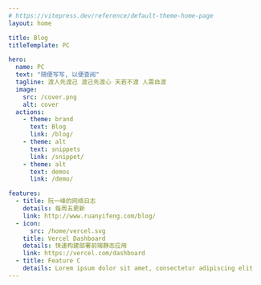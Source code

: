 ```yaml
---
# https://vitepress.dev/reference/default-theme-home-page
layout: home

title: Blog
titleTemplate: PC

hero:
  name: PC
  text: "随便写写, 以便查阅"
  tagline: 渡人先渡己 渡己先渡心 天若不渡 人需自渡
  image:
    src: /cover.png
    alt: cover
  actions:
    - theme: brand
      text: Blog
      link: /blog/
    - theme: alt
      text: snippets
      link: /snippet/
    - theme: alt
      text: demos
      link: /demo/

features:
  - title: 阮一峰的网络日志
    details: 每周五更新
    link: http://www.ruanyifeng.com/blog/
  - icon:
      src: /home/vercel.svg
    title: Vercel Dashboard
    details: 快速构建部署前端静态应用
    link: https://vercel.com/dashboard
  - title: Feature C
    details: Lorem ipsum dolor sit amet, consectetur adipiscing elit
---
```

